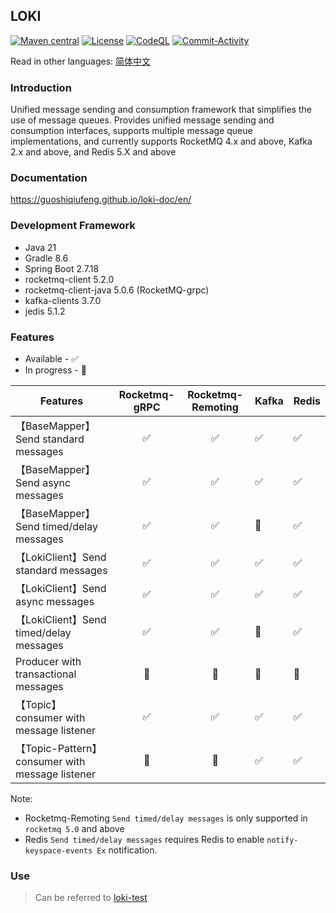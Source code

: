 ## LOKI

[![Maven central](https://img.shields.io/maven-central/v/io.github.guoshiqiufeng/loki.svg?style=flat-square)](https://search.maven.org/search?q=g:io.github.guoshiqiufeng%20AND%20a:loki)
[![License](https://img.shields.io/:license-apache-brightgreen.svg?style=flat-square)](http://www.apache.org/licenses/LICENSE-2.0.html)
[![CodeQL](https://github.com/guoshiqiufeng/loki/actions/workflows/github-code-scanning/codeql/badge.svg)](https://github.com/guoshiqiufeng/loki/actions/workflows/github-code-scanning/codeql)
[![Commit-Activity](https://img.shields.io/github/commit-activity/m/guoshiqiufeng/loki)](https://github.com/guoshiqiufeng/loki/graphs/commit-activity)

Read in other languages: [简体中文](README-zh.md)

### Introduction

Unified message sending and consumption framework that simplifies the use of message queues. Provides unified message
sending and consumption interfaces, supports multiple message queue implementations, and currently supports RocketMQ
4.x and above, Kafka 2.x and above, and Redis 5.X and above

### Documentation

https://guoshiqiufeng.github.io/loki-doc/en/

### Development Framework

- Java 21
- Gradle 8.6
- Spring Boot 2.7.18
- rocketmq-client 5.2.0
- rocketmq-client-java 5.0.6 (RocketMQ-grpc)
- kafka-clients 3.7.0
- jedis 5.1.2

### Features

* Available - ✅
* In progress - 🚧

| Features                                       | Rocketmq-gRPC | Rocketmq-Remoting | Kafka | Redis |   
|------------------------------------------------|:-------------:|:-----------------:|-------|-------| 
| 【BaseMapper】Send standard messages             |       ✅       |         ✅         | ✅     | ✅     |    
| 【BaseMapper】Send async messages                |       ✅       |         ✅         | ✅     | ✅     |    
| 【BaseMapper】Send timed/delay messages          |       ✅       |         ✅         | 🚧    | ✅    |    
| 【LokiClient】Send standard messages             |       ✅       |         ✅         | ✅     | ✅     |    
| 【LokiClient】Send async messages                |       ✅       |         ✅         | ✅     | ✅     |    
| 【LokiClient】Send timed/delay messages          |       ✅       |         ✅         | 🚧    | ✅    |    
| Producer with transactional messages           |      🚧       |        🚧         | 🚧    | 🚧    |
| 【Topic】 consumer with message listener         |       ✅       |         ✅         | ✅     | ✅     |    
| 【Topic-Pattern】 consumer with message listener |      🚧       |        🚧         | ✅     | ✅     |    

Note: 
- Rocketmq-Remoting `Send timed/delay messages` is only supported in `rocketmq 5.0` and above
- Redis `Send timed/delay messages` requires Redis to enable `notify-keyspace-events Ex` notification.

### Use

> Can be referred to [loki-test](https://github.com/guoshiqiufeng/loki-test)
